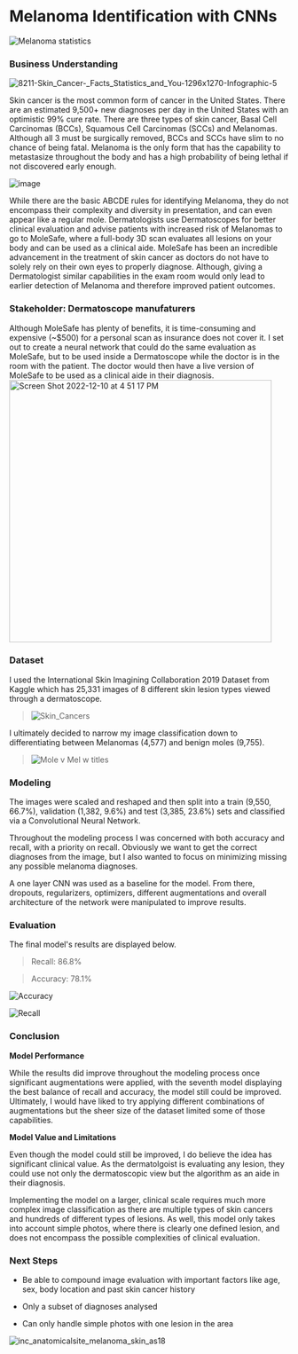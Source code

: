 # Melanoma Identification with CNNs
![Melanoma statistics](https://user-images.githubusercontent.com/113449546/206875921-e3fca595-13f7-41e3-9236-613555065715.jpg)

### Business Understanding
![8211-Skin_Cancer-_Facts_Statistics_and_You-1296x1270-Infographic-5](https://user-images.githubusercontent.com/113449546/206876845-59adf0c7-6f1b-4de2-b83d-4f9111612840.jpeg)

Skin cancer is the most common form of cancer in the United States. There are an estimated 9,500+ new diagnoses per day in the United States with an optimistic 99% cure rate. There are three types of skin cancer, Basal Cell Carcinomas (BCCs), Squamous Cell Carcinomas (SCCs) and Melanomas. Although all 3 must be surgically removed, BCCs and SCCs have slim to no chance of being fatal. Melanoma is the only form that has the capability to metastasize throughout the body and has a high probability of being lethal if not discovered early enough. 

![image](https://user-images.githubusercontent.com/113449546/206876294-217e3e37-f5a2-45bb-9e99-838fccd4a350.png)

While there are the basic ABCDE rules for identifying Melanoma, they do not encompass their complexity and diversity in presentation, and can even appear like a regular mole. Dermatologists use Dermatoscopes for better clinical evaluation and advise patients with increased risk of Melanomas to go to MoleSafe, where a full-body 3D scan evaluates all lesions on your body and can be used as a clinical aide. MoleSafe has been an incredible advancement in the treatment of skin cancer as doctors do not have to solely rely on their own eyes to properly diagnose. Although, giving a Dermatologist similar capabilities in the exam room would only lead to earlier detection of Melanoma and therefore improved patient outcomes. 

### **Stakeholder: Dermatoscope manufaturers**

Although MoleSafe has plenty of benefits, it is time-consuming and expensive (~$500) for a personal scan as insurance does not cover it. I set out to create a neural network that could do the same evaluation as MoleSafe, but to be used inside a Dermatoscope while the doctor is in the room with the patient. The doctor would then have a live version of MoleSafe to be used as a clinical aide in their diagnosis. 
<img width="473" alt="Screen Shot 2022-12-10 at 4 51 17 PM" src="https://user-images.githubusercontent.com/113449546/206876611-9f3bde54-2f20-4f9c-b730-e2e4ef94b681.png">

### Dataset

I used the International Skin Imagining Collaboration 2019 Dataset from Kaggle which has 25,331 images of 8 different skin lesion types viewed through a dermatoscope. 
  > ![Skin_Cancers](https://user-images.githubusercontent.com/113449546/206876418-e96a331d-71c3-4ae1-b5e7-0d640f5325ca.jpg)

I ultimately decided to narrow my image classification down to differentiating between Melanomas (4,577) and benign moles (9,755). 
  > ![Mole v Mel w titles](https://user-images.githubusercontent.com/113449546/206876140-d33ae1e4-b955-47f1-a0bd-5a9d30e0dcc7.jpg)


### Modeling

The images were scaled and reshaped and then split into a train (9,550, 66.7%), validation (1,382, 9.6%) and test (3,385, 23.6%) sets and classified via a Convolutional Neural Network.

Throughout the modeling process I was concerned with both accuracy and recall, with a priority on recall. Obviously we want to get the correct diagnoses from the image, but I also wanted to focus on minimizing missing any possible melanoma diagnoses.

A one layer CNN was used as a baseline for the model. From there, dropouts, regularizers, optimizers, different augmentations and overall architecture of the network were manipulated to improve results.

### Evaluation

The final model's results are displayed below.

  > Recall: 86.8%

  > Accuracy: 78.1%

![Accuracy](https://user-images.githubusercontent.com/113449546/206875969-79c11ab7-5f4e-423e-9348-b34c7cd3b5fb.jpg)

![Recall](https://user-images.githubusercontent.com/113449546/206875966-b24fe8ac-1474-4769-a74c-1eee4691313b.jpg)


### Conclusion

**Model Performance**

While the results did improve throughout the modeling process once significant augmentations were applied, with the seventh model displaying the best balance of recall and accuracy, the model still could be improved. Ultimately, I would have liked to try applying different combinations of augmentations but the sheer size of the dataset limited some of those capabilities.

**Model Value and Limitations**

Even though the model could still be improved, I do believe the idea has significant clinical value. As the dermatolgoist is evaluating any lesion, they could use not only the dermatoscopic view but the algorithm as an aide in their diagnosis. 

Implementing the model on a larger, clinical scale requires much more complex image classification as there are multiple types of skin cancers and hundreds of different types of lesions. As well, this model only takes into account simple photos, where there is clearly one defined lesion, and does not encompass the possible complexities of clinical evaluation. 


### Next Steps

  - Be able to compound image evaluation with important factors like age, sex, body location and past skin cancer history

  - Only a subset of diagnoses analysed

  - Can only handle simple photos with one lesion in the area
  
![inc_anatomicalsite_melanoma_skin_as18](https://user-images.githubusercontent.com/113449546/206876647-ffca0e38-2ebd-4e65-bb2c-2fad45a927ca.jpg)
